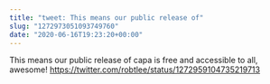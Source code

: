 ```yaml
---
title: "tweet: This means our public release of"
slug: "1272973051093749760"
date: "2020-06-16T19:23:20+00:00"
---
```

This means our public release of capa is free and accessible to all, awesome! https://twitter.com/robtlee/status/1272959104735219713